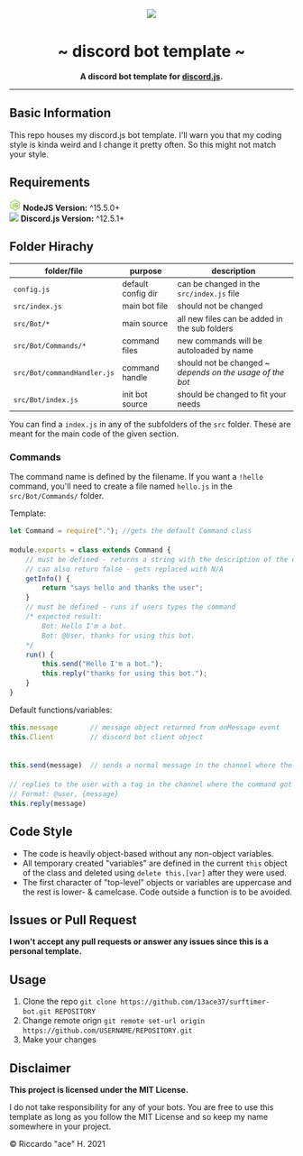 <p align="center">
    <img src="https://discord.js.org/static/logo-square.png" height="280" />
    <h1 align="center">~ discord bot template ~</h1>
    <strong>
         <p align="center">
              A discord bot template for <a href="https://discord.js.org">discord.js</a>.
         </p>
    </strong>
</p>

---


## Basic Information

This repo houses my discord.js bot template. I'll warn you that my coding style is kinda weird and I change it pretty often. So this might not match your style. 

## Requirements 

<kbd><img src="./.img/node.png" height="20"/></kbd> **NodeJS Version:** ^15.5.0+<br/>
<kbd><img src="https://discord.js.org/static/logo-square.png" height="20"/></kbd> **Discord.js Version:** ^12.5.1+

## Folder Hirachy

| folder/file  | purpose | description |
| -------------  | ------------- | ------------- |
| `config.js` | default config dir | can be changed in the `src/index.js` file |
| `src/index.js` | main bot file | should not be changed |
| `src/Bot/*` | main source | all new files can be added in the sub folders |
| `src/Bot/Commands/*` | command files | new commands will be autoloaded by name |
| `src/Bot/commandHandler.js` | command handle | should not be changed ~ _depends on the usage of the bot_ |
| `src/Bot/index.js` | init bot source | should be changed to fit your needs |

You can find a `index.js` in any of the subfolders of the `src` folder. These are meant for the main code of the given section.

### Commands

The command name is defined by the filename. If you want a `!hello` command, you'll need to create a file named `hello.js` in the `src/Bot/Commands/` folder.

Template:


```js
let Command = require("."); //gets the default Command class

module.exports = class extends Command {
	// must be defined - returns a string with the description of the command function
	// can also return false - gets replaced with N/A
	getInfo() { 
		return "says hello and thanks the user";
	}
	// must be defined - runs if users types the command
	/* expected result: 
		Bot: Hello I'm a bot.
		Bot: @User, thanks for using this bot.
	*/
	run() {
		this.send("Hello I'm a bot.");
		this.reply("thanks for using this bot.");
	}
}
```

Default functions/variables:

```js
this.message 		// message object returned from onMessage event
this.Client 		// discord bot client object


this.send(message)	// sends a normal message in the channel where the command got executed

// replies to the user with a tag in the channel where the command got executed
// Format: @user, {message}
this.reply(message)
```

## Code Style

- The code is heavily object-based without any non-object variables.
- All temporary created "variables" are defined in the current `this` object of the class and deleted using `delete this.[var]` after they were used.
- The first character of "top-level" objects or variables are uppercase and the rest is lower- & camelcase. 
Code outside a function is to be avoided.

## Issues or Pull Request

**I won't accept any pull requests or answer any issues since this is a personal template.**

## Usage

1. Clone the repo `git clone https://github.com/13ace37/surftimer-bot.git REPOSITORY`
1. Change remote orign `git remote set-url origin https://github.com/USERNAME/REPOSITORY.git`
1. Make your changes

## Disclaimer

**This project is licensed under the MIT License.**

I do not take responsibility for any of your bots. 
You are free to use this template as long as you follow the MIT License and so keep my name somewhere in your project.

© Riccardo "ace" H. 2021